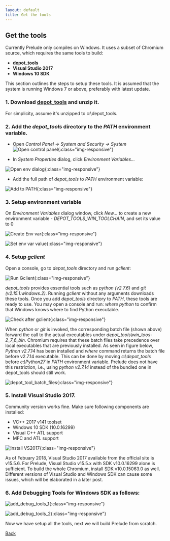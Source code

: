 ```yaml
---
layout: default
title: Get the tools
---
```

## [](#header-2) Get the tools

Currently Prelude only compiles on Windows. It uses a subset of Chromium source, which requires the same tools to build:

*  **depot_tools**
*  **Visual Studio 2017**
*  **Windows 10 SDK**

This section outlines the steps to setup these tools. It is assumed that the system is running Windows 7 or above, preferably with latest update.

### [](#header-3) 1. Download [**depot_tools**](https://storage.googleapis.com/chrome-infra/depot_tools.zip) and unzip it.
For simplicity, assume it's unzipped to c:\depot_tools.
### [](#header-3) 2.  Add the *depot_tools* directory to the *PATH* environment variable.
*  Open *Control Panel -> System and Security -> System*
![Open control panel](/crack_the_code/images/adv_sys_settings.png){:class="img-responsive"}

*  In *System Properties* dialog, click *Environment Variables...*

![Open env dialog](/crack_the_code/images/env.png){:class="img-responsive"}

* Add the full path of *depot_tools* to *PATH* environment variable:

![Add to PATH ](/crack_the_code/images/add_depot_tools_to_path.png){:class="img-responsive"}

### [](#header-3) 3.  Setup environment variable
On *Environment Variables* dialog window, click *New...* to create a new environment variable - *DEPOT_TOOLS_WIN_TOOLCHAIN*, and set its value to 0

![Create Env var](/crack_the_code/images/new_env.png){:class="img-responsive"}

![Set env var value](/crack_the_code/images/add_env.png){:class="img-responsive"}

### [](#header-3) 4.  Setup *gclient*
Open a console, go to *depot_tools* directory and run *gclient*:

![Run Gclient](/crack_the_code/images/run_gclient.png){:class="img-responsive"}

*depot_tools* provides essential tools such as *python (v2.7.6)* and *git (v2.15.1.windows.2)*. Running *gclient* without any arguments downloads these tools. Once you add *depot_tools* directory to *PATH*, these tools are ready to use. You may open a console and run: *where python* to confirm that Windows knows where to find Python executable.

![Check after gclient](/crack_the_code/images/check_after_gclient.png){:class="img-responsive"}

When *python* or *git* is invoked, the corresponding batch file (shown above) forward the call to the actual executables under *depot_tools\win_toos-2_7_6_bin*. Chromium requires that these batch files take precedence over local executables that are previously installed. As seen in figure below, *Python v2.7.14* has been installed and *where* command returns the batch file before v2.7.14 executable. This can be done by moving *c:\depot_tools* before *c:\Python27* in *PATH* environment variable. Prelude does not have this restriction, i.e., using *python v2.7.14* instead of the bundled one in depot_tools should still work.

![depot_tool_batch_files](/crack_the_code/images/python_local.png){:class="img-responsive"}

### [](#header-3) 5.  Install Visual Studio 2017.
Community version works fine. Make sure following components are installed:
* VC++ 2017 v141 toolset
* Windows 10 SDK (10.0.16299)
* Visual C++ ATL support
* MFC and ATL support

![Install VS2017](/crack_the_code/images/vs2017_install.png){:class="img-responsive"}

As of Febuary 2018, Visual Studio 2017 available from the official site is v15.5.6. For Prelude, Visual Studio v15.5.x with SDK v10.0.16299 alone is sufficient. To build the whole Chromium, install SDK v10.0.15063.0 as well. Different versions of Visual Studio and Windows SDK can cause some issues, which will be elaborated in a later post.
### [](#header-3) 6.  Add **Debugging Tools** for Windows SDK as follows:

![add_debug_tools_1](/crack_the_code/images/control_panel_change_sdk.png){:class="img-responsive"}

![add_debug_tools_2](/crack_the_code/images/sdk_install_debug_tools.png){:class="img-responsive"}

Now we have setup all the tools, next we will build Prelude from scratch.

[Back](/)
